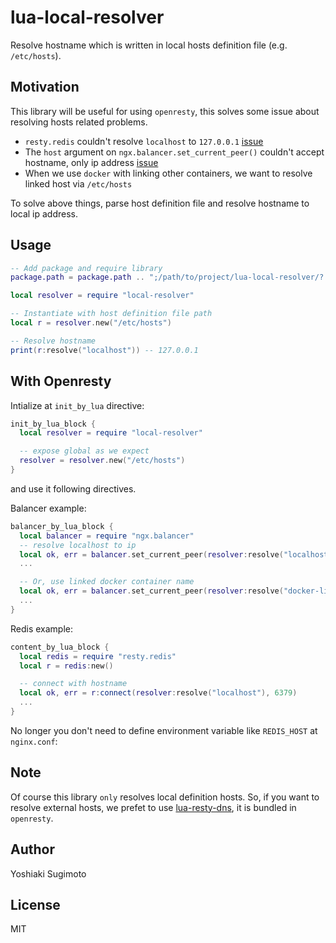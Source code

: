 # lua-local-resolver

Resolve hostname which is written in local hosts definition file (e.g. `/etc/hosts`).

## Motivation

This library will be useful for using `openresty`, this solves some issue about resolving hosts related problems.

- `resty.redis` couldn't resolve `localhost` to `127.0.0.1` [issue](https://github.com/openresty/lua-resty-redis/issues/59)
- The `host` argument on `ngx.balancer.set_current_peer()` couldn't accept hostname, only ip address [issue](https://github.com/openresty/lua-resty-core/issues/45)
- When we use `docker` with linking other containers, we want to resolve linked host via `/etc/hosts`

To solve above things, parse host definition file and resolve hostname to local ip address.

## Usage

```lua
-- Add package and require library
package.path = package.path .. ";/path/to/project/lua-local-resolver/?.lua"

local resolver = require "local-resolver"

-- Instantiate with host definition file path
local r = resolver.new("/etc/hosts")

-- Resolve hostname
print(r:resolve("localhost")) -- 127.0.0.1
```

## With Openresty

Intialize at `init_by_lua` directive:

```lua
init_by_lua_block {
  local resolver = require "local-resolver"

  -- expose global as we expect
  resolver = resolver.new("/etc/hosts")
}
```

and use it following directives.

Balancer example:

```lua
balancer_by_lua_block {
  local balancer = require "ngx.balancer"
  -- resolve localhost to ip
  local ok, err = balancer.set_current_peer(resolver:resolve("localhost"), 80)
  ...

  -- Or, use linked docker container name
  local ok, err = balancer.set_current_peer(resolver:resolve("docker-linked-name"), 80)
  ...
}
```

Redis example:

```lua
content_by_lua_block {
  local redis = require "resty.redis"
  local r = redis:new()

  -- connect with hostname
  local ok, err = r:connect(resolver:resolve("localhost"), 6379)
  ...
}
```

No longer you don't need to define environment variable like `REDIS_HOST` at `nginx.conf`:


## Note

Of course this library `only` resolves local definition hosts.
So, if you want to resolve external hosts, we prefet to use [lua-resty-dns](https://github.com/openresty/lua-resty-dns), it is bundled in `openresty`.

## Author

Yoshiaki Sugimoto

## License

MIT
